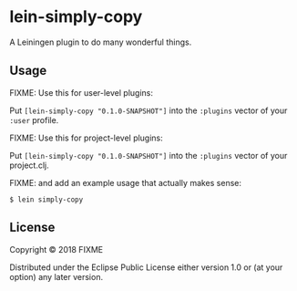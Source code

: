 # lein-simply-copy

A Leiningen plugin to do many wonderful things.

## Usage

FIXME: Use this for user-level plugins:

Put `[lein-simply-copy "0.1.0-SNAPSHOT"]` into the `:plugins` vector of your `:user`
profile.

FIXME: Use this for project-level plugins:

Put `[lein-simply-copy "0.1.0-SNAPSHOT"]` into the `:plugins` vector of your project.clj.

FIXME: and add an example usage that actually makes sense:

    $ lein simply-copy

## License

Copyright © 2018 FIXME

Distributed under the Eclipse Public License either version 1.0 or (at
your option) any later version.
